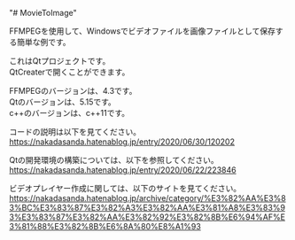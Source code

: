 "# MovieToImage" 

FFMPEGを使用して、Windowsでビデオファイルを画像ファイルとして保存する簡単な例です。  

これはQtプロジェクトです。  
QtCreaterで開くことができます。  
  
  
FFMPEGのバージョンは、4.3です。  
Qtのバージョンは、5.15です。  
c++のバージョンは、c++11です。  

コードの説明は以下を見てください。  
https://nakadasanda.hatenablog.jp/entry/2020/06/30/120202  
  
Qtの開発環境の構築については、以下を参照してください。  
https://nakadasanda.hatenablog.jp/entry/2020/06/22/223846  

ビデオプレイヤー作成に関しては、以下のサイトを見てください。  
https://nakadasanda.hatenablog.jp/archive/category/%E3%82%AA%E3%83%BC%E3%83%87%E3%82%A3%E3%82%AA%E3%81%A8%E3%83%93%E3%83%87%E3%82%AA%E3%82%92%E3%82%8B%E6%94%AF%E3%81%88%E3%82%8B%E6%8A%80%E8%A1%93  
